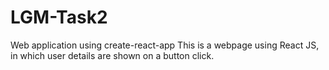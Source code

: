 # LGM-Task2
Web application using create-react-app
This is a webpage using React JS, in which user details are shown on a button click.
